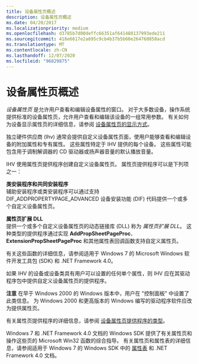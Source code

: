 ```yaml
---
title: 设备属性页概述
description: 设备属性页概述
ms.date: 04/20/2017
ms.localizationpriority: medium
ms.openlocfilehash: d3785b7d00deffc66351af641488137993ede211
ms.sourcegitcommit: 418e6617e2a695c9cb4b37b5b60e264760858acd
ms.translationtype: MT
ms.contentlocale: zh-CN
ms.lasthandoff: 12/07/2020
ms.locfileid: "96829875"
---
```

# <a name="overview-of-device-property-pages"></a>设备属性页概述


*设备属性页* 是允许用户查看和编辑设备属性的窗口。 对于大多数设备，操作系统提供标准的设备属性页，允许用户查看和编辑该设备的一组常用参数。 有关如何为设备显示属性页的详细信息，请参阅 [设备属性页的显示方式](how-device-property-pages-are-displayed.md)。

独立硬件供应商 (Ihv) 通常会提供自定义设备属性页面，使用户能够查看和编辑设备的附加属性和专有属性。 这些属性特定于 IHV 提供的每个设备。 这些属性可能包含用于调制解调器的 CD 驱动器或扬声器音量的默认播放音量。

IHV 使用属性页提供程序创建自定义设备属性页。 属性页提供程序可以是下列项之一：

<a href="" id="class-installers-and-co-installers"></a>**类安装程序和共同安装程序**  
辅助安装程序或类安装程序可以通过支持 DIF_ADDPROPERTYPAGE_ADVANCED 设备安装功能 (DIF) 代码提供一个或多个自定义设备属性页。

<a href="" id="property-page-extension-dll"></a>**属性页扩展 DLL**  
提供一个或多个自定义设备属性页的动态链接库 (DLL) 称为 *属性页扩展 DLL*。 这种类型的提供程序通过实现 **AddPropSheetPageProc**、 **ExtensionPropSheetPageProc** 和其他属性表回调函数支持自定义属性页。

有关这些函数的详细信息，请参阅适用于 Windows 7 的 Microsoft Windows 软件开发工具包 (SDK) 和 .NET Framework 4.0。

如果 IHV 的设备或设备类具有用户可以设置的任何单个属性，则 IHV 应在其驱动程序包中提供自定义设备属性页的提供程序。

**注意**  在早于 Windows 2000 的 Windows 版本中，用户在 "控制面板" 中设置了此类信息。 为 Windows 2000 和更高版本的 Windows 编写的驱动程序软件应改为提供属性页。

 

有关属性页提供程序的详细信息，请参阅 [设备属性页提供程序的类型](types-of-device-property-page-providers.md)。

Windows 7 和 .NET Framework 4.0 文档的 Windows SDK 提供了有关属性页和操作这些页的 Microsoft Win32 函数的综合指导。 有关属性页和属性表的详细信息，请参阅适用于 Windows 7 的 Windows SDK 中的 [属性表](/windows/win32/controls/property-sheet-reference) 和 .NET Framework 4.0 文档。

 

